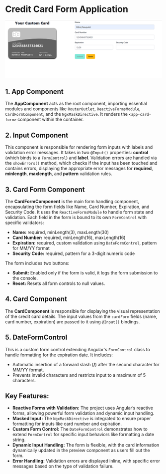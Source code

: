 <h1>Credit Card Form Application</h1>


![Card](public/Credit%20card%20preview.png)

<h2>1. App Component</h2>
<p>
  The <strong>AppComponent</strong> acts as the root component, importing essential modules and components like 
  <code>RouterOutlet</code>, <code>ReactiveFormsModule</code>, <code>CardFormComponent</code>, and the 
  <code>NgxMaskDirective</code>. It renders the <code>&lt;app-card-form&gt;</code> component within the container.
</p>

<h2>2. Input Component</h2>
<p>
  This component is responsible for rendering form inputs with labels and validation error messages. 
  It takes in two <code>@Input()</code> properties: <strong>control</strong> (which binds to a <code>FormControl</code>) and 
  <strong>label</strong>.
  Validation errors are handled via the <code>showErrors()</code> method, which checks if the input has been touched and 
  contains errors, displaying the appropriate error messages for <strong>required</strong>, <strong>minlength</strong>, 
  <strong>maxlength</strong>, and <strong>pattern</strong> validation rules.
</p>

<h2>3. Card Form Component</h2>
<p>
  The <strong>CardFormComponent</strong> is the main form handling component, encapsulating the form fields like Name, Card 
  Number, Expiration, and Security Code. It uses the <code>ReactiveFormsModule</code> to handle form state and validation. 
  Each field in the form is bound to its own <code>FormControl</code> with specific validators:
</p>
<ul>
  <li><strong>Name:</strong> required, minLength(3), maxLength(30)</li>
  <li><strong>Card Number:</strong> required, minLength(16), maxLength(16)</li>
  <li><strong>Expiration:</strong> required, custom validation using <code>DateFormControl</code>, pattern for MM/YY format</li>
  <li><strong>Security Code:</strong> required, pattern for a 3-digit numeric code</li>
</ul>
<p>
  The form includes two buttons:
</p>
<ul>
  <li><strong>Submit:</strong> Enabled only if the form is valid, it logs the form submission to the console.</li>
  <li><strong>Reset:</strong> Resets all form controls to null values.</li>
</ul>

<h2>4. Card Component</h2>
<p>
  The <strong>CardComponent</strong> is responsible for displaying the visual representation of the credit card details. 
  The input values from the <code>cardForm</code> fields (name, card number, expiration) are passed to it using 
  <code>@Input()</code> bindings.
</p>

<h2>5. DateFormControl</h2>
<p>
  This is a custom form control extending Angular's <code>FormControl</code> class to handle formatting for the expiration 
  date. It includes:
</p>
<ul>
  <li>Automatic insertion of a forward slash (<strong>/</strong>) after the second character for MM/YY format.</li>
  <li>Prevents invalid characters and restricts input to a maximum of 5 characters.</li>
</ul>

<h2>Key Features:</h2>
<ul>
  <li><strong>Reactive Forms with Validation:</strong> The project uses Angular’s reactive forms, allowing powerful form 
      validation and dynamic input handling.</li>
  <li><strong>Masked Input:</strong> The <code>NgxMaskDirective</code> is integrated to ensure proper formatting for inputs 
      like card number and expiration.</li>
  <li><strong>Custom Form Control:</strong> The <code>DateFormControl</code> demonstrates how to extend 
      <code>FormControl</code> for specific input behaviors like formatting a date string.</li>
  <li><strong>Dynamic Input Handling:</strong> The form is flexible, with the card information dynamically updated in the 
      preview component as users fill out the form.</li>
  <li><strong>Error Handling:</strong> Validation errors are displayed inline, with specific error messages based on the type 
      of validation failure.</li>
</ul>

